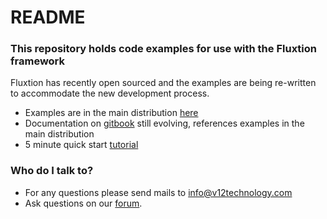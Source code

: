 # README #

### This repository holds code examples for use with the Fluxtion framework ###

Fluxtion has recently open sourced and the examples are being re-written to accommodate the 
new development process. 

* Examples are in the main distribution [here](https://github.com/v12technology/fluxtion/tree/master/examples)
* Documentation on [gitbook](https://fluxtion.gitbook.io/docs/) still evolving, references examples in the main distribution
* 5 minute quick start [tutorial](https://github.com/v12technology/fluxtion-quickstart)


### Who do I talk to? ###

* For any questions please send mails to info@v12technology.com
* Ask questions on our [forum](https://groups.google.com/a/v12technology.com/forum/#!forum/fluxtion).
